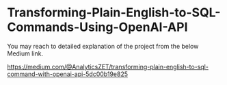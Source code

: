 # Transforming-Plain-English-to-SQL-Commands-Using-OpenAI-API

You may reach to detailed explanation of the project from the below Medium link.

https://medium.com/@AnalyticsZET/transforming-plain-english-to-sql-command-with-openai-api-5dc00b19e825

